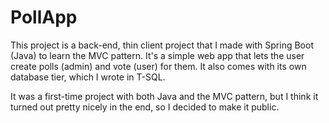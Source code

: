 # PollApp
This project is a back-end, thin client project that I made with Spring Boot (Java) to learn the MVC pattern. It's a simple web app that lets the user create polls (admin) and vote (user) for them. It also comes with its own database tier, which I wrote in T-SQL. 

It was a first-time project with both Java and the MVC pattern, but I think it turned out pretty nicely in the end, so I decided to make it public.
